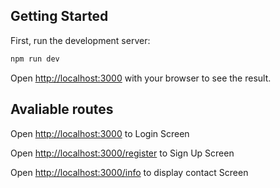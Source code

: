## Getting Started


First, run the development server:

```bash
npm run dev
```

Open [http://localhost:3000](http://localhost:3000) with your browser to see the result.

## Avaliable routes

Open [http://localhost:3000](http://localhost:3000) to Login Screen

Open [http://localhost:3000/register](http://localhost:3000/register) to Sign Up Screen

Open [http://localhost:3000/info](http://localhost:3000/info) to display contact Screen




